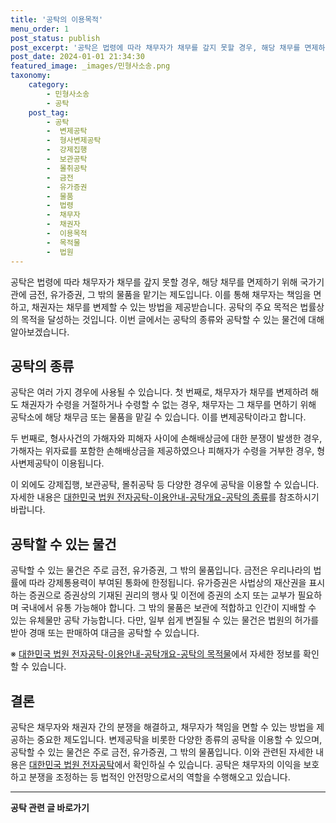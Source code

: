 ```yaml
---
title: '공탁의 이용목적'
menu_order: 1
post_status: publish
post_excerpt: '공탁은 법령에 따라 채무자가 채무를 갚지 못할 경우, 해당 채무를 면제하기 위해 국가기관에 금전, 유가증권, 그 밖의 물품을 맡기는 제도입니다. 이를 통해 채무자는 책임을 면하고, 채권자는 채무를 변제할 수 있는 방법을 제공받습니다. 공탁의 주요 목적은 법률상의 목적을 달성하는 것입니다. 이번 글에서는 공탁의 종류와 공탁할 수 있는 물건에 대해 알아보겠습니다.'
post_date: 2024-01-01 21:34:30
featured_image: _images/민형사소송.png
taxonomy:
    category:
        - 민형사소송
        - 공탁
    post_tag:
        - 공탁
        -  변제공탁
        -  형사변제공탁
        -  강제집행
        -  보관공탁
        -  몰취공탁
        -  금전
        -  유가증권
        -  물품
        -  법령
        -  채무자
        -  채권자
        -  이용목적
        -  목적물
        -  법원
---
```



공탁은 법령에 따라 채무자가 채무를 갚지 못할 경우, 해당 채무를 면제하기 위해 국가기관에 금전, 유가증권, 그 밖의 물품을 맡기는 제도입니다. 이를 통해 채무자는 책임을 면하고, 채권자는 채무를 변제할 수 있는 방법을 제공받습니다. 공탁의 주요 목적은 법률상의 목적을 달성하는 것입니다. 이번 글에서는 공탁의 종류와 공탁할 수 있는 물건에 대해 알아보겠습니다.

## 공탁의 종류

공탁은 여러 가지 경우에 사용될 수 있습니다. 첫 번째로, 채무자가 채무를 변제하려 해도 채권자가 수령을 거절하거나 수령할 수 없는 경우, 채무자는 그 채무를 면하기 위해 공탁소에 해당 채무금 또는 물품을 맡길 수 있습니다. 이를 변제공탁이라고 합니다.

두 번째로, 형사사건의 가해자와 피해자 사이에 손해배상금에 대한 분쟁이 발생한 경우, 가해자는 위자료를 포함한 손해배상금을 제공하였으나 피해자가 수령을 거부한 경우, 형사변제공탁이 이용됩니다.

이 외에도 강제집행, 보관공탁, 몰취공탁 등 다양한 경우에 공탁을 이용할 수 있습니다. 자세한 내용은 [대한민국 법원 전자공탁-이용안내-공탁개요-공탁의 종류](https://www.e-gongtak.court.go.kr/renewal/index.do)를 참조하시기 바랍니다.

## 공탁할 수 있는 물건

공탁할 수 있는 물건은 주로 금전, 유가증권, 그 밖의 물품입니다. 금전은 우리나라의 법률에 따라 강제통용력이 부여된 통화에 한정됩니다. 유가증권은 사법상의 재산권을 표시하는 증권으로 증권상의 기재된 권리의 행사 및 이전에 증권의 소지 또는 교부가 필요하며 국내에서 유통 가능해야 합니다. 그 밖의 물품은 보관에 적합하고 인간이 지배할 수 있는 유체물만 공탁 가능합니다. 다만, 일부 쉽게 변질될 수 있는 물건은 법원의 허가를 받아 경매 또는 판매하여 대금을 공탁할 수 있습니다.

※ [대한민국 법원 전자공탁-이용안내-공탁개요-공탁의 목적물](https://www.e-gongtak.court.go.kr/renewal/index.do)에서 자세한 정보를 확인할 수 있습니다.

## 결론

공탁은 채무자와 채권자 간의 분쟁을 해결하고, 채무자가 책임을 면할 수 있는 방법을 제공하는 중요한 제도입니다. 변제공탁을 비롯한 다양한 종류의 공탁을 이용할 수 있으며, 공탁할 수 있는 물건은 주로 금전, 유가증권, 그 밖의 물품입니다. 이와 관련된 자세한 내용은 [대한민국 법원 전자공탁](https://www.e-gongtak.court.go.kr/renewal/index.do)에서 확인하실 수 있습니다. 공탁은 채무자의 이익을 보호하고 분쟁을 조정하는 등 법적인 안전망으로서의 역할을 수행해오고 있습니다.


<!-- wp:separator -->
<hr class="wp-block-separator has-alpha-channel-opacity"/>
<!-- /wp:separator -->

<!-- wp:group {"backgroundColor":"base","layout":{"type":"constrained"}} -->
<div class="wp-block-group has-base-background-color has-background"><!-- wp:paragraph {"align":"center","fontSize":"medium"} -->
<p class="has-text-align-center has-large-font-size"><strong>공탁 관련 글 바로가기</strong></p>
<!-- /wp:paragraph -->


<!-- wp:latest-posts
{"categories":[{"id":15187,"count":19,"description":"","link":"https://uknowlaw.com/category/%ea%b3%b5%ed%83%81/","name":"공탁","slug":"공탁","taxonomy":"category","parent":0,"meta":[],"_links":{"self":[{"href":"https://uknowlaw.com/wp-json/wp/v2/categories/15187"}],"collection":[{"href":"https://uknowlaw.com/wp-json/wp/v2/categories"}],"about":[{"href":"https://uknowlaw.com/wp-json/wp/v2/taxonomies/category"}],"wp:post_type":[{"href":"https://uknowlaw.com/wp-json/wp/v2/posts?categories=15187"}],"curies":[{"name":"wp","href":"https://api.w.org/{rel}","templated":true}]}}],"postsToShow":100,"excerptLength":28,"postLayout":"grid","columns":2,"featuredImageAlign":"left","featuredImageSizeSlug":"large","fontSize":"small"} /--></div>
<!-- /wp:group -->